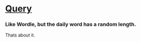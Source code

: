 # [Query](www.query.trevinsmall.com)
### Like Wordle, but the daily word has a random length.
Thats about it.
